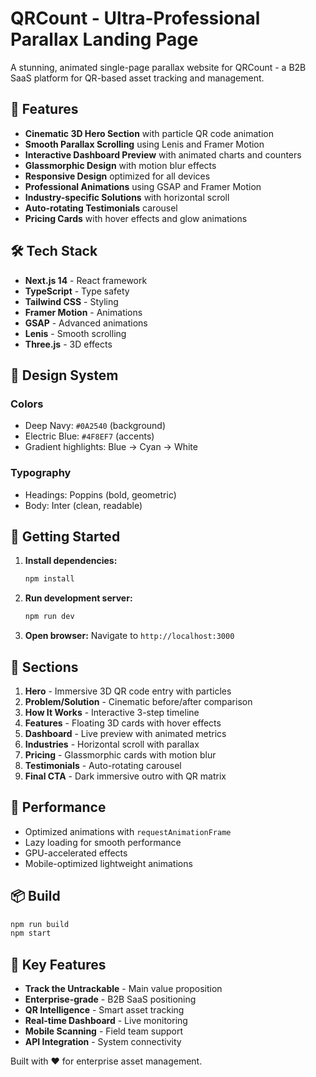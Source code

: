 # QRCount - Ultra-Professional Parallax Landing Page

A stunning, animated single-page parallax website for QRCount - a B2B SaaS platform for QR-based asset tracking and management.

## 🚀 Features

- **Cinematic 3D Hero Section** with particle QR code animation
- **Smooth Parallax Scrolling** using Lenis and Framer Motion
- **Interactive Dashboard Preview** with animated charts and counters
- **Glassmorphic Design** with motion blur effects
- **Responsive Design** optimized for all devices
- **Professional Animations** using GSAP and Framer Motion
- **Industry-specific Solutions** with horizontal scroll
- **Auto-rotating Testimonials** carousel
- **Pricing Cards** with hover effects and glow animations

## 🛠️ Tech Stack

- **Next.js 14** - React framework
- **TypeScript** - Type safety
- **Tailwind CSS** - Styling
- **Framer Motion** - Animations
- **GSAP** - Advanced animations
- **Lenis** - Smooth scrolling
- **Three.js** - 3D effects

## 🎨 Design System

### Colors
- Deep Navy: `#0A2540` (background)
- Electric Blue: `#4F8EF7` (accents)
- Gradient highlights: Blue → Cyan → White

### Typography
- Headings: Poppins (bold, geometric)
- Body: Inter (clean, readable)

## 🚀 Getting Started

1. **Install dependencies:**
   ```bash
   npm install
   ```

2. **Run development server:**
   ```bash
   npm run dev
   ```

3. **Open browser:**
   Navigate to `http://localhost:3000`

## 📱 Sections

1. **Hero** - Immersive 3D QR code entry with particles
2. **Problem/Solution** - Cinematic before/after comparison
3. **How It Works** - Interactive 3-step timeline
4. **Features** - Floating 3D cards with hover effects
5. **Dashboard** - Live preview with animated metrics
6. **Industries** - Horizontal scroll with parallax
7. **Pricing** - Glassmorphic cards with motion blur
8. **Testimonials** - Auto-rotating carousel
9. **Final CTA** - Dark immersive outro with QR matrix

## 🎯 Performance

- Optimized animations with `requestAnimationFrame`
- Lazy loading for smooth performance
- GPU-accelerated effects
- Mobile-optimized lightweight animations

## 📦 Build

```bash
npm run build
npm start
```

## 🌟 Key Features

- **Track the Untrackable** - Main value proposition
- **Enterprise-grade** - B2B SaaS positioning
- **QR Intelligence** - Smart asset tracking
- **Real-time Dashboard** - Live monitoring
- **Mobile Scanning** - Field team support
- **API Integration** - System connectivity

Built with ❤️ for enterprise asset management.